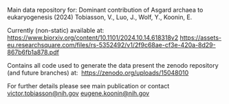 Main data repository for:
Dominant contribution of Asgard archaea to eukaryogenesis (2024) 
Tobiasson, V., Luo, J., Wolf, Y., Koonin, E.

Currently (non-static) available at: 
https://www.biorxiv.org/content/10.1101/2024.10.14.618318v2
https://assets-eu.researchsquare.com/files/rs-5352492/v1/2f9c68ae-cf3e-420a-8d29-867b6fb1a878.pdf

Contains all code used to generate the data present the zenodo repository (and future branches) at: 
https://zenodo.org/uploads/15048010

For further details please see main publication or contact
victor.tobiasson@nih.gov
eugene.koonin@nih.gov
